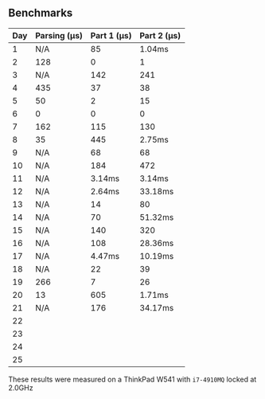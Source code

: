 ## Benchmarks

| Day | Parsing (μs) | Part 1 (μs) | Part 2 (μs) | 
|-----|--------------|-------------|-------------|
| 1   | N/A          | 85          | 1.04ms      |
| 2   | 128          | 0           | 1           |
| 3   | N/A          | 142         | 241         |
| 4   | 435          | 37          | 38          |
| 5   | 50           | 2           | 15          |
| 6   | 0            | 0           | 0           |
| 7   | 162          | 115         | 130         |
| 8   | 35           | 445         | 2.75ms      |
| 9   | N/A          | 68          | 68          |
| 10  | N/A          | 184         | 472         |
| 11  | N/A          | 3.14ms      | 3.14ms      |
| 12  | N/A          | 2.64ms      | 33.18ms     |
| 13  | N/A          | 14          | 80          |
| 14  | N/A          | 70          | 51.32ms     |
| 15  | N/A          | 140         | 320         |
| 16  | N/A          | 108         | 28.36ms     |
| 17  | N/A          | 4.47ms      | 10.19ms     |
| 18  | N/A          | 22          | 39          |
| 19  | 266          | 7           | 26          |
| 20  | 13           | 605         | 1.71ms      |
| 21  | N/A          | 176         | 34.17ms     |
| 22  |              |             |             |
| 23  |              |             |             |
| 24  |              |             |             |
| 25  |              |             |             |

These results were measured on a ThinkPad W541 with `i7-4910MQ` locked at 2.0GHz
